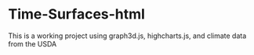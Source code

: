 # Time-Surfaces-html
This is a working project using graph3d.js, highcharts.js, and climate data from the USDA 
